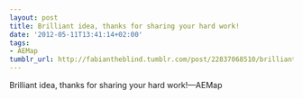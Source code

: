 ```yaml
---
layout: post
title: Brilliant idea, thanks for sharing your hard work!
date: '2012-05-11T13:41:14+02:00'
tags:
- AEMap
tumblr_url: http://fabiantheblind.tumblr.com/post/22837068510/brilliant-idea-thanks-for-sharing-your-hard-work
---
```

Brilliant idea, thanks for sharing your hard work!—AEMap
